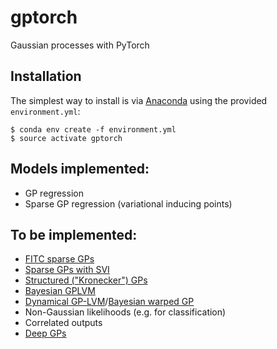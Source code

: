 # gptorch
Gaussian processes with PyTorch

## Installation

The simplest way to install is via [Anaconda](https://www.anaconda.com/distribution/) using the provided `environment.yml`:

```
$ conda env create -f environment.yml
$ source activate gptorch
```

## Models implemented:

- GP regression
- Sparse GP regression (variational inducing points)

## To be implemented:

- [FITC sparse GPs](http://papers.nips.cc/paper/2857-sparse-gaussian-processes-using-pseudo-inputs.pdf)
- [Sparse GPs with SVI](http://proceedings.mlr.press/v38/hensman15.pdf)
- [Structured ("Kronecker") GPs](https://www.sciencedirect.com/science/article/pii/S0021999119300397)
- [Bayesian GPLVM](http://proceedings.mlr.press/v9/titsias10a/titsias10a.pdf)
- [Dynamical GP-LVM](http://papers.nips.cc/paper/4330-variational-gaussian-process-dynamical-systems)/[Bayesian warped GP](http://papers.nips.cc/paper/4494-bayesian-warped-gaussian-processes)
- Non-Gaussian likelihoods (e.g. for classification)
- Correlated outputs
- [Deep GPs](http://papers.nips.cc/paper/7045-doubly-stochastic-variational-inference-for-deep-gaussian-processes)
